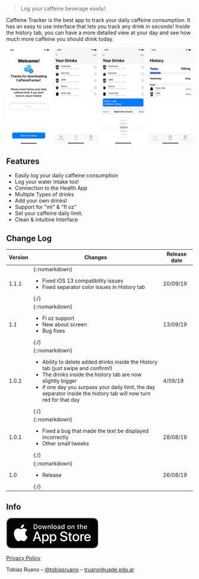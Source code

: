 
> Log your caffeine beverage easily!.

Caffeine Tracker is the best app to track your daily caffeine consumption. It has an easy to use interface that lets you track any drink in seconds! 
Inside the history tab, you can have a more detailed view at your day and see how much more caffeine you should drink today.

![](header.png)

## Features
* Easily log your daily caffeine consumption
* Log your water intake too!
* Connection to the Health App
* Multiple Types of drinks
* Add your own drinks!
* Support for "ml" & "fl oz"
* Set your caffeine daily limit.
* Clean & intuitive Interface

## Change Log

| Version         | Changes         | Release date         |
| ------------- | ------------- | ------------------ |
| 1.1.1     | {::nomarkdown}<ul><li>Fixed iOS 13 compatibility issues</li><li>Fixed separator color issues in History tab</li></ul>{:/}       | 20/09/19 |
| 1.1       | {::nomarkdown}<ul><li>Fl oz support</li><li>New about screen</li><li>Bug fixes</li></ul>{:/}        | 13/09/19 |
| 1.0.2       | {::nomarkdown}<ul><li>Ability to delete added drinks inside the History tab (just swipe and confirm!)</li><li>The drinks inside the history tab are now slightly bigger</li><li>if one day you surpass your daily limit, the day separator inside the history tab will now turn red for that day</li></ul>{:/}        | 4/09/19 |
| 1.0.1       | {::nomarkdown}<ul><li>Fixed a bug that made the text be displayed incorrectly</li><li>Other small tweeks</li></ul>{:/}        | 28/08/19 |
| 1.0       | {::nomarkdown}<ul><li>Release</li></ul>{:/}        | 26/08/19 |



## Info

[![](appstore.png)](https://itunes.apple.com/app/caffeinetracker/id1476993081?l=es&ls=1&mt=8)

[Privacy Policy](https://caffeinetracker.tobiasruano.com/privacy)

Tobias Ruano – [@tobiasruano](https://twitter.com/tobiasruano) – truano@uade.edu.ar
